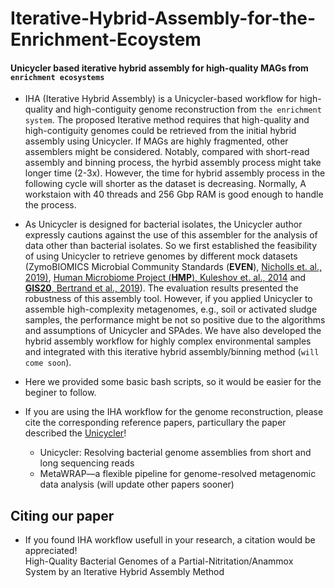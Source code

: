 # Iterative-Hybrid-Assembly-for-the-Enrichment-Ecoystem
#### Unicycler based iterative hybrid assembly for high-quality MAGs from `enrichment ecosystems`

* IHA (Iterative Hybrid Assembly) is a Unicycler-based workflow for high-quality and high-contiguity genome reconstruction from `the enrichment system`. The proposed Iterative method requires that high-quality and high-contiguity genomes could be retrieved from the initial hybrid assembly using Unicycler. If MAGs are highly fragmented, other assemblers might be considered. Notably, compared with short-read assembly and binning process, the hyrbid assembly process might take longer time (2-3x). However, the time for hybrid assembly process in the following cycle will shorter as the dataset is decreasing. Normally, A workstaion with 40 threads and 256 Gbp RAM is good enough to handle the process.

* As Unicycler is designed for bacterial isolates, the Unicycler author expressly cautions against the use of this assembler for the analysis of data other than bacterial isolates. So we first established the feasibility of using Unicycler to retrieve genomes by different mock datasets (ZymoBIOMICS Microbial Community Standards (**EVEN**), [Nicholls et. al., 2019)](https://academic.oup.com/gigascience/article/8/5/giz043/5486468), [Human Microbiome Project (**HMP**), Kuleshov et. al., 2014](https://www.nature.com/articles/nbt.3416) and [**GIS20**, Bertrand et al., 2019](https://www.nature.com/articles/s41587-019-0191-2)). The evaluation results presented the robustness of this assembly tool. However, if you applied Unicycler to assemble high-complexity metagenomes, e.g., soil or activated sludge samples, the performance might be not so positive due to the algorithms and assumptions of Unicycler and SPAdes. We have also developed the hybrid assembly workflow for highly complex environmental samples and integrated with this iterative hybrid assembly/binning method (`will come soon`).

* Here we provided some basic bash scripts, so it would be easier for the beginer to follow.

* If you are using the IHA workflow for the genome reconstruction, please cite the corresponding reference papers, particullary the paper described the [Unicycler](https://github.com/rrwick/Unicycler)!

  * Unicycler: Resolving bacterial genome assemblies from short and long sequencing reads <br>
  * MetaWRAP—a flexible pipeline for genome-resolved metagenomic data analysis
  (will update other papers sooner)

## Citing our paper
* If you found IHA workflow usefull in your research, a citation would be appreciated! <br>High-Quality Bacterial Genomes of a Partial-Nitritation/Anammox System by an Iterative Hybrid Assembly Method
